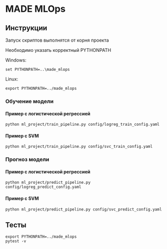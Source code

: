 # MADE MLOps

## Инструкции

Запуск скриптов выполнятся от корня проекта

Необходимо указать корректный PYTHONPATH

Windows:

    set PYTHONPATH=..\made_mlops

Linux:

    export PYTHONPATH=../made_mlops

### Обучение модели

#### Пример с логистической регрессией

    python ml_project/train_pipeline.py config/logreg_train_config.yaml
    
#### Пример с SVM

    python ml_project/train_pipeline.py config/svc_train_config.yaml

### Прогноз модели

#### Пример с логистической регрессией

    python ml_project/predict_pipeline.py config/logreg_predict_config.yaml

#### Пример с SVM

    python ml_project/predict_pipeline.py config/svc_predict_config.yaml

## Тесты

    export PYTHONPATH=../made_mlops
    pytest -v
